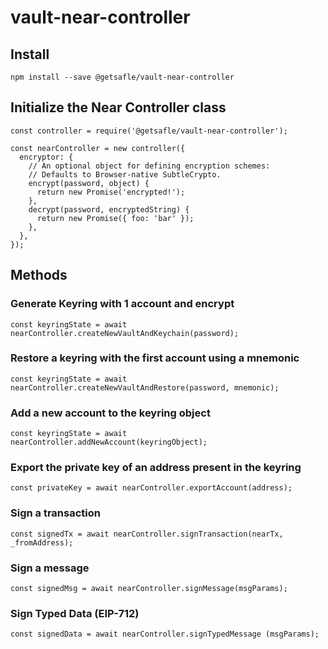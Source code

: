 # vault-near-controller

## Install

`npm install --save @getsafle/vault-near-controller`

## Initialize the Near Controller class

```
const controller = require('@getsafle/vault-near-controller');

const nearController = new controller({
  encryptor: {
    // An optional object for defining encryption schemes:
    // Defaults to Browser-native SubtleCrypto.
    encrypt(password, object) {
      return new Promise('encrypted!');
    },
    decrypt(password, encryptedString) {
      return new Promise({ foo: 'bar' });
    },
  },
});
```

## Methods

### Generate Keyring with 1 account and encrypt

```
const keyringState = await nearController.createNewVaultAndKeychain(password);
```

### Restore a keyring with the first account using a mnemonic

```
const keyringState = await nearController.createNewVaultAndRestore(password, mnemonic);
```

### Add a new account to the keyring object

```
const keyringState = await nearController.addNewAccount(keyringObject);
```

### Export the private key of an address present in the keyring

```
const privateKey = await nearController.exportAccount(address);
```

### Sign a transaction

```
const signedTx = await nearController.signTransaction(nearTx, _fromAddress);
```

### Sign a message

```
const signedMsg = await nearController.signMessage(msgParams);
```

### Sign Typed Data (EIP-712)

```
const signedData = await nearController.signTypedMessage (msgParams);
```
